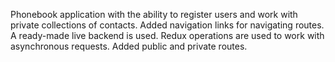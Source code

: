 Phonebook application with the ability to register users and work with private collections of contacts. Added navigation links for navigating routes. A ready-made live backend is used. Redux operations are used to work with asynchronous requests. Added public and private routes.

